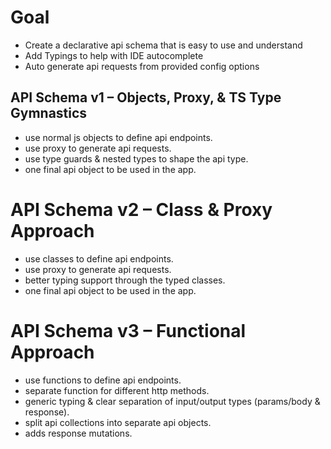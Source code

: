 # Goal

- Create a declarative api schema that is easy to use and understand
- Add Typings to help with IDE autocomplete
- Auto generate api requests from provided config options

## API Schema v1 – Objects, Proxy, & TS Type Gymnastics

- use normal js objects to define api endpoints.
- use proxy to generate api requests.
- use type guards & nested types to shape the api type.
- one final api object to be used in the app.

# API Schema v2 – Class & Proxy Approach

- use classes to define api endpoints.
- use proxy to generate api requests.
- better typing support through the typed classes.
- one final api object to be used in the app.

# API Schema v3 – Functional Approach

- use functions to define api endpoints.
- separate function for different http methods.
- generic typing & clear separation of input/output types (params/body & response).
- split api collections into separate api objects.
- adds response mutations.

